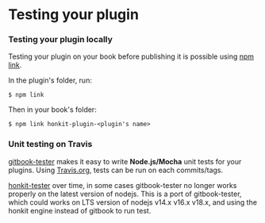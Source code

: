 # Testing your plugin

### Testing your plugin locally

Testing your plugin on your book before publishing it is possible using [npm link](https://docs.npmjs.com/cli/link).

In the plugin's folder, run:

```
$ npm link
```

Then in your book's folder:

```
$ npm link honkit-plugin-<plugin's name>
```

### Unit testing on Travis

[gitbook-tester](https://github.com/todvora/gitbook-tester) makes it easy to write **Node.js/Mocha** unit tests for your plugins. Using [Travis.org](https://travis.org), tests can be run on each commits/tags.

[honkit-tester](https://github.com/vowstar/honkit-tester) over time, in some cases gitbook-tester no longer works properly on the latest version of nodejs. This is a port of gitbook-tester, which could works on LTS version of nodejs v14.x v16.x v18.x, and using the honkit engine instead of gitbook to run test.
